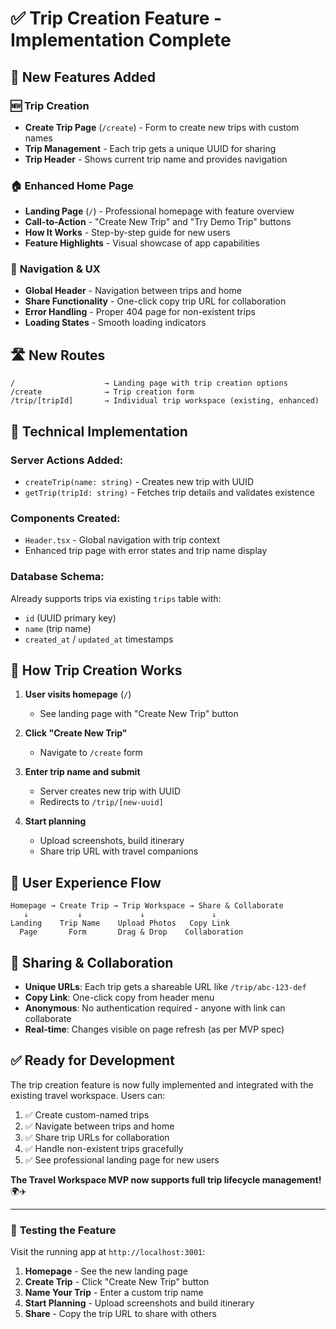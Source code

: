 # ✅ Trip Creation Feature - Implementation Complete

## 🎯 New Features Added

### 🆕 **Trip Creation**
- **Create Trip Page** (`/create`) - Form to create new trips with custom names
- **Trip Management** - Each trip gets a unique UUID for sharing
- **Trip Header** - Shows current trip name and provides navigation

### 🏠 **Enhanced Home Page**
- **Landing Page** (`/`) - Professional homepage with feature overview
- **Call-to-Action** - "Create New Trip" and "Try Demo Trip" buttons
- **How It Works** - Step-by-step guide for new users
- **Feature Highlights** - Visual showcase of app capabilities

### 🧭 **Navigation & UX**
- **Global Header** - Navigation between trips and home
- **Share Functionality** - One-click copy trip URL for collaboration
- **Error Handling** - Proper 404 page for non-existent trips
- **Loading States** - Smooth loading indicators

## 🛣️ **New Routes**

```
/                    → Landing page with trip creation options
/create              → Trip creation form
/trip/[tripId]       → Individual trip workspace (existing, enhanced)
```

## 🔧 **Technical Implementation**

### **Server Actions Added:**
- `createTrip(name: string)` - Creates new trip with UUID
- `getTrip(tripId: string)` - Fetches trip details and validates existence

### **Components Created:**
- `Header.tsx` - Global navigation with trip context
- Enhanced trip page with error states and trip name display

### **Database Schema:** 
Already supports trips via existing `trips` table with:
- `id` (UUID primary key)
- `name` (trip name)
- `created_at` / `updated_at` timestamps

## 🚀 **How Trip Creation Works**

1. **User visits homepage** (`/`) 
   - See landing page with "Create New Trip" button

2. **Click "Create New Trip"** 
   - Navigate to `/create` form

3. **Enter trip name and submit**
   - Server creates new trip with UUID
   - Redirects to `/trip/[new-uuid]`

4. **Start planning**
   - Upload screenshots, build itinerary
   - Share trip URL with travel companions

## 📱 **User Experience Flow**

```
Homepage → Create Trip → Trip Workspace → Share & Collaborate
   ↓           ↓             ↓               ↓
Landing    Trip Name    Upload Photos   Copy Link
  Page       Form       Drag & Drop    Collaboration
```

## 🔗 **Sharing & Collaboration**

- **Unique URLs**: Each trip gets a shareable URL like `/trip/abc-123-def`
- **Copy Link**: One-click copy from header menu
- **Anonymous**: No authentication required - anyone with link can collaborate
- **Real-time**: Changes visible on page refresh (as per MVP spec)

## ✅ **Ready for Development**

The trip creation feature is now fully implemented and integrated with the existing travel workspace. Users can:

1. ✅ Create custom-named trips
2. ✅ Navigate between trips and home
3. ✅ Share trip URLs for collaboration  
4. ✅ Handle non-existent trips gracefully
5. ✅ See professional landing page for new users

**The Travel Workspace MVP now supports full trip lifecycle management!** 🌍✈️

---

### 🧪 **Testing the Feature**

Visit the running app at `http://localhost:3001`:

1. **Homepage** - See the new landing page
2. **Create Trip** - Click "Create New Trip" button  
3. **Name Your Trip** - Enter a custom trip name
4. **Start Planning** - Upload screenshots and build itinerary
5. **Share** - Copy the trip URL to share with others
